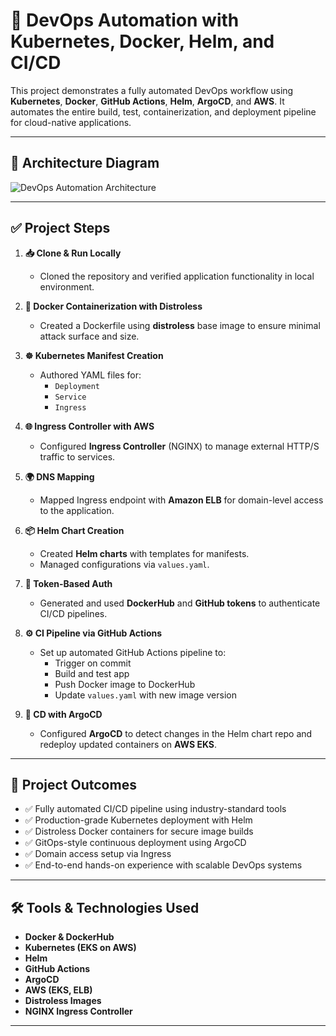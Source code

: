 # 🚀 DevOps Automation with Kubernetes, Docker, Helm, and CI/CD

This project demonstrates a fully automated DevOps workflow using **Kubernetes**, **Docker**, **GitHub Actions**, **Helm**, **ArgoCD**, and **AWS**. It automates the entire build, test, containerization, and deployment pipeline for cloud-native applications.

---

## 📌 Architecture Diagram

![DevOps Automation Architecture](https://github.com/user-attachments/assets/c97bd06d-9ba2-4a88-8982-0065aa9c0a29)

---

## ✅ Project Steps

1. **📥 Clone & Run Locally**
   - Cloned the repository and verified application functionality in local environment.

2. **🐳 Docker Containerization with Distroless**
   - Created a Dockerfile using **distroless** base image to ensure minimal attack surface and size.

3. **☸️ Kubernetes Manifest Creation**
   - Authored YAML files for:
     - `Deployment`
     - `Service`
     - `Ingress`

4. **🌐 Ingress Controller with AWS**
   - Configured **Ingress Controller** (NGINX) to manage external HTTP/S traffic to services.

5. **🌍 DNS Mapping**
   - Mapped Ingress endpoint with **Amazon ELB** for domain-level access to the application.

6. **📦 Helm Chart Creation**
   - Created **Helm charts** with templates for manifests.
   - Managed configurations via `values.yaml`.

7. **🔐 Token-Based Auth**
   - Generated and used **DockerHub** and **GitHub tokens** to authenticate CI/CD pipelines.

8. **⚙️ CI Pipeline via GitHub Actions**
   - Set up automated GitHub Actions pipeline to:
     - Trigger on commit
     - Build and test app
     - Push Docker image to DockerHub
     - Update `values.yaml` with new image version

9. **🚀 CD with ArgoCD**
   - Configured **ArgoCD** to detect changes in the Helm chart repo and redeploy updated containers on **AWS EKS**.

---

## 🎯 Project Outcomes

- ✅ Fully automated CI/CD pipeline using industry-standard tools
- ✅ Production-grade Kubernetes deployment with Helm
- ✅ Distroless Docker containers for secure image builds
- ✅ GitOps-style continuous deployment using ArgoCD
- ✅ Domain access setup via Ingress
- ✅ End-to-end hands-on experience with scalable DevOps systems

---

## 🛠️ Tools & Technologies Used

- **Docker & DockerHub**
- **Kubernetes (EKS on AWS)**
- **Helm**
- **GitHub Actions**
- **ArgoCD**
- **AWS (EKS, ELB)**
- **Distroless Images**
- **NGINX Ingress Controller**

---

